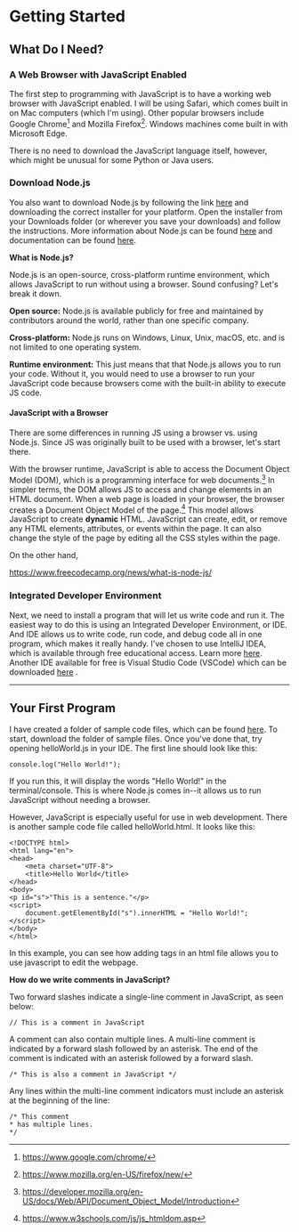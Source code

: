 # Getting Started

## What Do I Need?

### A Web Browser with JavaScript Enabled

The first step to programming with JavaScript is to have a working web browser with JavaScript enabled. I will be using
Safari, which comes built in on Mac computers (which I'm using). Other popular browsers include Google Chrome[^1] and
Mozilla Firefox[^2]. Windows machines come built in with Microsoft Edge.

[^1]: https://www.google.com/chrome/

[^2]: https://www.mozilla.org/en-US/firefox/new/

There is no need to download the JavaScript language itself, however, which might be unusual for some Python or Java
users.

### Download Node.js

You also want to download Node.js by following the link [here](https://nodejs.org/en/download) and downloading the
correct installer for your platform. Open the installer from your Downloads folder (or wherever you save your downloads)
and follow the instructions. More information about Node.js can be found [here](https://nodejs.org/en/about) and
documentation can be found [here](https://nodejs.org/en/docs).

**What is Node.js?**

Node.js is an open-source, cross-platform runtime environment, which allows JavaScript to run without using a browser.
Sound confusing? Let's break it down.

__Open source:__ Node.js is available publicly for free and maintained by contributors around the world, rather than one
specific company.

__Cross-platform:__ Node.js runs on Windows, Linux, Unix, macOS, etc. and is not limited to one operating system.

__Runtime environment:__ This just means that that Node.js allows you to run your code. Without it, you would need to
use a browser to run your JavaScript code because browsers come with the built-in ability to execute JS code.

#### JavaScript with a Browser

There are some differences in running JS using a browser vs. using Node.js. Since JS was originally built to be used
with a browser, let's start there.

With the browser runtime, JavaScript is able to access the Document Object Model (DOM), which is a programming interface
for web documents.[^3] In simpler terms, the DOM allows JS to access and change elements in an HTML document. When a web
page is loaded in your browser, the browser creates a Document Object Model of the page.[^4] This model allows
JavaScript to create **dynamic** HTML. JavaScript can create, edit, or remove any HTML elements, attributes, or events
within the page. It can also change the style of the page by editing all the CSS styles within the page.

[^3]: https://developer.mozilla.org/en-US/docs/Web/API/Document_Object_Model/Introduction

[^4]: https://www.w3schools.com/js/js_htmldom.asp

On the other hand,

https://www.freecodecamp.org/news/what-is-node-js/

### Integrated Developer Environment

Next, we need to install a program that will let us write code and run it. The easiest way to do this is using an
Integrated Developer Environment, or IDE. And IDE allows us to write code, run code, and debug code all in one program,
which makes it really handy. I've chosen to use IntelliJ IDEA, which is available through free educational access.
Learn more [here](https://www.jetbrains.com/community/education/#students).
Another IDE available for free is Visual Studio Code (VSCode) which can be
downloaded [here](https://code.visualstudio.com/download) .

<!-- **Text Editor and Browser** -->
___

## Your First Program

I have created a folder of sample code files, which can be found [here](/codeFiles/). To start, download the folder of
sample files. Once you've done that, try opening helloWorld.js in your IDE. The first line should look like this:

`
console.log("Hello World!");
`

If you run this, it will display the words "Hello World!" in the terminal/console. This is where Node.js comes in--it
allows us to run JavaScript without needing a browser.

However, JavaScript is especially useful for use in web development. There is another sample code file called 
helloWorld.html. It looks like this:
```
<!DOCTYPE html>
<html lang="en">
<head>
    <meta charset="UTF-8">
    <title>Hello World</title>
</head>
<body>
<p id="s">"This is a sentence."</p>
<script>
    document.getElementById("s").innerHTML = "Hello World!";
</script>
</body>
</html>
```
In this example, you can see how adding <script></script> tags in an html file allows you to use javascript to edit 
the webpage.

**How do we write comments in JavaScript?**

Two forward slashes indicate a single-line comment in JavaScript, as seen below:

`
// This is a comment in JavaScript
`

A comment can also contain multiple lines. A multi-line comment is indicated by a forward slash followed by an asterisk.
The end of the comment is indicated with an asterisk followed by a forward slash.

`
/* This is also a comment in JavaScript */
`

Any lines within the multi-line comment indicators must include an asterisk at the beginning of the line:

```
/* This comment
* has multiple lines.
*/ 
```

